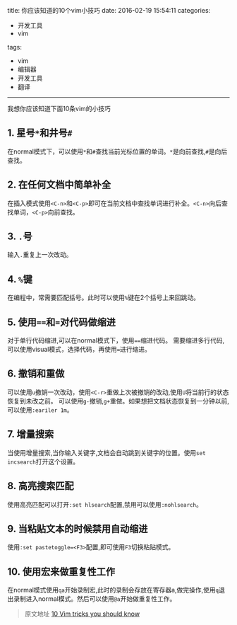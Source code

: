 title: 你应该知道的10个vim小技巧
date: 2016-02-19 15:54:11
categories:
- 开发工具
- vim

tags:
- vim
- 编辑器
- 开发工具
- 翻译
---

我想你应该知道下面10条vim的小技巧

## 1. 星号`*`和井号`#`
在normal模式下，可以使用`*`和`#`查找当前光标位置的单词。`*`是向前查找,`#`是向后查找。

## 2. 在任何文档中简单补全
在插入模式使用`<C-n>`和`<C-p>`即可在当前文档中查找单词进行补全。`<C-n>`向后查找单词，`<C-p>`向前查找。

## 3. `.`号
输入`.`重复上一次改动。

## 4. `%`键
在编程中，常需要匹配括号。此时可以使用`%`键在2个括号上来回跳动。

## 5. 使用`==`和`=`对代码做缩进 
对于单行代码缩进,可以在normal模式下，使用`==`缩进代码。
需要缩进多行代码,可以使用visual模式，选择代码，再使用`=`进行缩进。

## 6. 撤销和重做
可以使用`u`撤销一次改动，使用`<C-r>`重做上次被撤销的改动,使用`U`将当前行的状态恢复到未改之前。
可以使用`g-`撤销,`g+`重做。如果想把文档状态恢复到一分钟以前,可以使用`:eariler 1m`。

## 7. 增量搜索
当使用增量搜索,当你输入关键字,文档会自动跳到关键字的位置。使用`set incsearch`打开这个设置。

## 8. 高亮搜索匹配
使用高亮匹配可以打开`:set hlsearch`配置,禁用可以使用`:nohlsearch`。

## 9. 当粘贴文本的时候禁用自动缩进
使用`:set pastetoggle=<F3>`配置,即可使用`F3`切换粘贴模式。

## 10. 使用宏来做重复性工作
在normal模式使用`qa`开始录制宏,此时的录制会存放在寄存器a,做完操作,使用`q`退出录制进入normal模式。然后可以使用`@a`开始做重复性工作。

>原文地址
[10 Vim tricks you should know](https://medium.com/hacking-and-gonzo/10-vim-tricks-you-should-know-6393842b3537#.4rm5stbsx)
